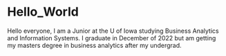 # Hello_World
Hello everyone, I am a Junior at the U of Iowa studying Business Analytics and Information Systems. I graduate in December of 2022 but am getting my masters degree in business analytics after my undergrad. 
